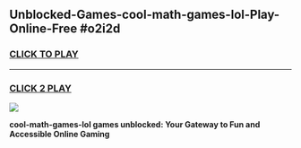 
## Unblocked-Games-cool-math-games-lol-Play-Online-Free #o2i2d
<h3>
<a href="https://us.freeplayer.one?title=cool-math-games-lol&ref=10M">CLICK TO PLAY</a></h3>
<hr>

<h3>
<a href="https://us.freeplayer.one?title=cool-math-games-lol&ref=10M">CLICK 2 PLAY</a>
  
</h3>

<a href="https://us.freeplayer.one?title=cool-math-games-lol&ref=10M"><img src="https://clearcache.store/games.png"></a>


**cool-math-games-lol games unblocked: Your Gateway to Fun and Accessible Online Gaming**
